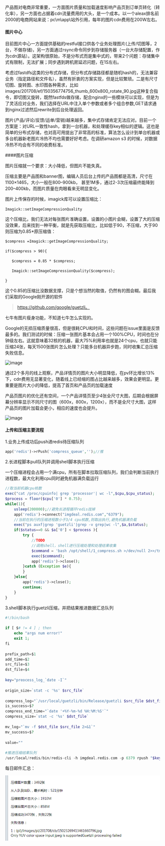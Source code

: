 产品图对电商非常重要，一方面图片质量和加载速度影响产品页到订单页转化（转化率），另一方面也占据着cdn流量费用的大头，是一个成本。以一个aleax排名前2000的电商网站来说：pc\m\app\站外引用，每年的图片cdn费用在200W左右。

#### 图片中心  

目前图片中心一方面提供基础的restful接口供各个业务处理图片(上传/切图等，2台，不做存储)，另一方面通过rsync命令同步到存储服务器（一台大存储配置，作为cdn源站）。这架构很原始，不是分布式而是集中式的，带来2个问题：存储集中式有限制，无法扩展；同步遇到跨机房延迟问题，在1S左右。

考虑过fastdfs这类的分布式存储，但分布式存储路径都是随机hash的，无法兼容业务（指定路径和文件名），虽然有折衷的方案实现，但是比较繁琐。二是有尺寸切图、旋转图、水印图各种需求，比如images/201708/ef/150356774756_thumb_600x800_rotate_90.jpg这种复合指令，即切图又旋转，既然fastfds做存储，配合nginx的一些模块可以实现，但是为了灵活应对业务，我们选择在URL中注入单个参数或者多个组合参数,GET请求通到nginx过滤然后rewrite到后台处理返回。

图片(产品/评论/反馈/运单/营销)越来越多，集中式存储肯定无法应对。目前一个方案是：对URL一致性hash，拿到一台机器，和处理缓存key相似的逻辑。这也是简单的分布式存储，也对高可用提出了非常高的标准，算法怎么设计到单台机器或多台机器新老图片冷热不均也需要好好考虑。在调研amazon s3 的时候，对数据冷热不均会有不同的收费标准。

####图片压缩

图片压缩就一个要求：大小降低，但图片不能失真。

压缩主要是产品图和banner图，编辑人员后台上传的产品图都是高清，尺寸在1100×1465，大小一般在800–900kb， 甚至1M多，通过2-3次压缩最终能降到200–400kb，而图片质量在肉眼看来无明显变化。

图片上传保存的时候，imagick库可以设置压缩比：

```Imagick::setImageCompressionQuality```

这个压缩比，我们无法对每张图片准确设置，设置的小图片会糊，设置了大的压缩没效果，后来找到一种平衡，就是先获取压缩比，比如低于90，不压缩，大于90则压缩为0.85*原压缩值：

```
$compress =Imagick::getImageCompressionQuality;
 
if($compress > 90){
 
   $compress = 0.85 * $compress;
 
   Imagick::setImageCompressionQuality($compress);
 
}
```

这个0.85的压缩比没数据支撑，只是个想当然的取值，仍然有的图会糊。最后我们采取的Google刚开源的软件

> https://github.com/google/guetzli。

七牛有图片瘦身功能，不知道七牛怎么实现的。

Google的无损压缩质量很高，但是很耗CPU和时间，这些问题在issue里面是反馈最多的。我们测试的时候：压缩一张图片基本会占用一个100%CPU，时间也在分钟级左右。这就意味着32核的机器，最大75%利用率也就是24个cpu，也就只能压缩24张，每天1500张图片怎么处理？只能多台机器异步跑，同时收集汇总压缩失败信息。

![image](https://raw.githubusercontent.com/DoDoneIt/Develop-blog-img/master/QQ%E6%88%AA%E5%9B%BE20170828103532.png)

通过2个多月的线上观察，产品详情页的图片大小明显降低，在pv环比增长13%下，cdn费用无显著变化，随着线上已经缩的图占比越来越多，效果会更明显。更重要是图片大小的降低，提高了首页和产品页的加载速度

产品页图片的优化还有空间，一个产品详情页至少4张全尺寸大图，后期会根据屏幕分辨率显示不同尺寸的图（600x，800x，1200x），而不是全尺寸大图，这样产品页的图片加载会更小，相应的速度也会提升。

 ![image](https://raw.githubusercontent.com/DoDoneIt/Develop-blog-img/master/QQ截图20170828101651-1024x350.png)

#### 上传和压缩主要流程 

 1.业务上传成功后push进redis待压缩队列

```php 
app('redis')->rPush('compress_queue','');//推

 ```           

 2.长进程脚本pull队列并调用shell脚本执行压缩

 一个压缩进程会占用一个满cpu，所有在脚本拉取压缩队列，我们会判断当前执行进程数，最大化利用cpu同时避免机器满负载运行

```php
//取当前机器cpu核数
exec("cat /proc/cpuinfo| grep 'processor'| wc -l",$cpu,$cpu_status);
$process = floor($cpu['0'] * 0.75);
while(1){
    usleep(200000);//避免长进程循环redis挂掉
    app('redis')->connect("imgdeal.redis.com","6379");
    //当前在执行的压缩进程数小于3/4 cpu核数,则取出执行,避免机器满负载
    exec("ps auxf|grep 'guetzli'|grep -v grep|wc -l",$a,$status);
    if($status==0 && $a['0'] < $process ){
        try {
        	//TODO
            //调用shell，shell进行压缩处理和处理结果收集
            $command = 'bash /opt/shell/1_compress.sh >/dev/null 2>>/tmp/test.log &';
            exec($command);
            app('redis')->close();
        }catch (Exception $e){
        }
    }else{
        app('redis')->close();
        continue;
    }
}

```        
 
3.shell脚本执行guetzli压缩，并把结果推进数据汇总队列

```php
#!/bin/bash

if [ $# != 4 ] ; then
    echo "args num error!"
    exit 1;
fi

prefix_path=$1
add_time=$2
src_file=$3
dst_file=$4

key="preocess_log_`date -I`"

origin_size=`stat -c '%s' $src_file`

compress_log="`/usr/local/guetzli/bin/Release/guetzli $src_file $dst_file 2>&1`"
is_success=$?
compress_end_time="`date '+%Y-%m-%d %H:%M:%S'`"
compress_size=`stat -c '%s' $dst_file`

mv_log="`mv -f $dst_file $src_file 2>&1`"
mv_success=$?

value=""

#推进压缩结果队列
/usr/local/redis/bin/redis-cli -h imgdeal.redis.com -p 6379 rpush "$key" "$value" >/dev/null 2>&1

```

 每日邮件汇总：

 ![image](https://raw.githubusercontent.com/DoDoneIt/Develop-blog-img/master/QQ%E6%88%AA%E5%9B%BE20170828101505.png)
 
 
 